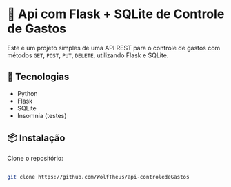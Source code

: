 # 📌 Api com Flask + SQLite de Controle de Gastos

Este é um projeto simples de uma API REST para o controle de gastos com métodos ``GET``, ``POST``, ``PUT``, ``DELETE``, utilizando Flask e SQLite.

## 🚀 Tecnologias

- Python
- Flask
- SQLite
- Insomnia (testes)

## 📦 Instalação

Clone o repositório:

```bash

git clone https://github.com/WolfTheus/api-controledeGastos